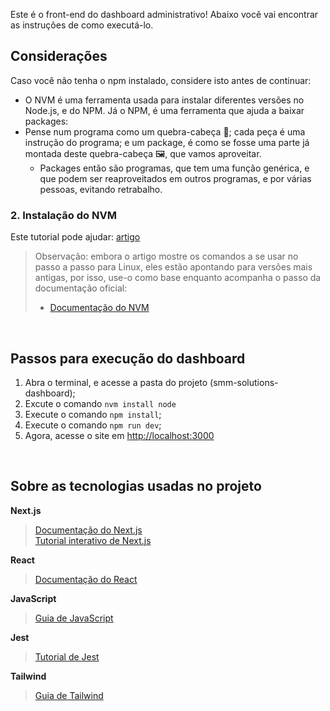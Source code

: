 Este é o front-end do dashboard administrativo! Abaixo você vai encontrar as instruções de como executá-lo.

## Considerações
Caso você não tenha o npm instalado, considere isto antes de continuar:  
- O NVM é uma ferramenta usada para instalar diferentes versões no Node.js, e do NPM. Já o NPM, é uma ferramenta que ajuda a baixar packages:  <br>
- Pense num programa como um quebra-cabeça 🧩; cada peça é uma instrução do programa; e um package, é como se fosse uma parte já montada deste quebra-cabeça 🖼️, que vamos aproveitar.  <br>
    - Packages então são programas, que tem uma função genérica, e que podem ser reaproveitados em outros programas, e por várias pessoas, evitando retrabalho.

### 2. Instalação do NVM
Este tutorial pode ajudar: [artigo](https://www.freecodecamp.org/news/node-version-manager-nvm-install-guide/)
> Observação: embora o artigo mostre os comandos a se usar no passo a passo para Linux, eles estão apontando para versões mais antigas, por isso, use-o como base enquanto acompanha o passo da documentação oficial:
>   - [Documentação do NVM](https://github.com/nvm-sh/nvm?tab=readme-ov-file#installing-and-updating)

<br>

## Passos para execução do dashboard
1. Abra o terminal, e acesse a pasta do projeto (smm-solutions-dashboard);
2. Excute o comando `nvm install node`
3. Execute o comando `npm install`;
4. Execute o comando `npm run dev`;
5. Agora, acesse o site em [http://localhost:3000](http://localhost:3000)

<br>

## Sobre as tecnologias usadas no projeto

**Next.js**
> [Documentação do Next.js](https://nextjs.org/docs)  
>  [Tutorial interativo de Next.js](https://nextjs.org/learn)

**React**
> [Documentação do React](https://react.dev/learn)

**JavaScript**
> [Guia de JavaScript](https://www.freecodecamp.org/portuguese/news/o-manual-de-javascript-para-iniciantes/)

**Jest**
> [Tutorial de Jest](https://www.freecodecamp.org/news/how-to-test-javascript-code-with-jest/)

**Tailwind**
> [Guia de Tailwind](https://www.freecodecamp.org/portuguese/news/o-que-e-tailwind-css-um-guia-para-iniciantes/)